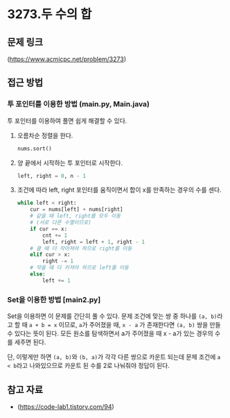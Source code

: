 # 3273.두 수의 합

## 문제 링크

(https://www.acmicpc.net/problem/3273)

## 접근 방법

### 투 포인터를 이용한 방법 (main.py, Main.java)

투 포인터를 이용하여 풀면 쉽게 해결할 수 있다.

1. 오름차순 정렬을 한다.
   ```python
   nums.sort()
   ```
2. 양 끝에서 시작하는 투 포인터로 시작한다.
   ```python
   left, right = 0, n - 1
   ```
3. 조건에 따라 left, right 포인터를 움직이면서 합이 x를 만족하는 경우의 수를 센다.
   ```python
   while left < right:
       cur = nums[left] + nums[right]
       # 같을 때 left, right를 모두 이동
       # (서로 다른 수열이므로)
       if cur == x:
           cnt += 1
           left, right = left + 1, right - 1
       # 클 때 더 작아져야 하므로 right를 이동
       elif cur > x:
           right -= 1
       # 작을 때 더 커져야 하므로 left를 이동
       else:
           left += 1
   ```

### Set을 이용한 방법 [main2.py]

Set을 이용하면 이 문제를 간단히 풀 수 있다. 문제 조건에 맞는 쌍 중 하나를 `(a, b)`라고 할 때 `a + b = x` 이므로, `a`가 주어졌을 때, `x - a` 가 존재한다면 `(a, b)` 쌍을 만들 수 있다는 뜻이 된다. 모든 원소를 탐색하면서 a가 주어졌을 때 x - a가 있는 경우의 수를 세주면 된다.

단, 이렇게만 하면 `(a, b)`와 `(b, a)`가 각각 다른 쌍으로 카운트 되는데 문제 조건에 `a < b`라고 나와있으므로 카운트 된 수를 2로 나눠줘야 정답이 된다.

## 참고 자료

- (https://code-lab1.tistory.com/94)
